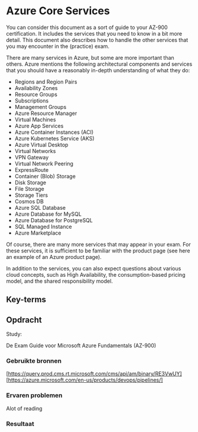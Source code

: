 # Azure Core Services

You can consider this document as a sort of guide to your AZ-900 certification. It includes the services that you need to know in a bit more detail. This document also describes how to handle the other services that you may encounter in the (practice) exam.

There are many services in Azure, but some are more important than others. Azure mentions the following architectural components and services that you should have a reasonably in-depth understanding of what they do:

- Regions and Region Pairs
- Availability Zones
- Resource Groups
- Subscriptions
- Management Groups
- Azure Resource Manager
- Virtual Machines
- Azure App Services
- Azure Container Instances (ACI)
- Azure Kubernetes Service (AKS)
- Azure Virtual Desktop
- Virtual Networks
- VPN Gateway
- Virtual Network Peering
- ExpressRoute
- Container (Blob) Storage
- Disk Storage
- File Storage
- Storage Tiers
- Cosmos DB
- Azure SQL Database
- Azure Database for MySQL
- Azure Database for PostgreSQL
- SQL Managed Instance
- Azure Marketplace

Of course, there are many more services that may appear in your exam. For these services, it is sufficient to be familiar with the product page (see here an example of an Azure product page).

In addition to the services, you can also expect questions about various cloud concepts, such as High Availability, the consumption-based pricing model, and the shared responsibility model.


## Key-terms


## Opdracht

Study:

De Exam Guide voor Microsoft Azure Fundamentals (AZ-900)

### Gebruikte bronnen

[https://query.prod.cms.rt.microsoft.com/cms/api/am/binary/RE3VwUY]
[https://azure.microsoft.com/en-us/products/devops/pipelines/]


### Ervaren problemen

Alot of reading

### Resultaat
